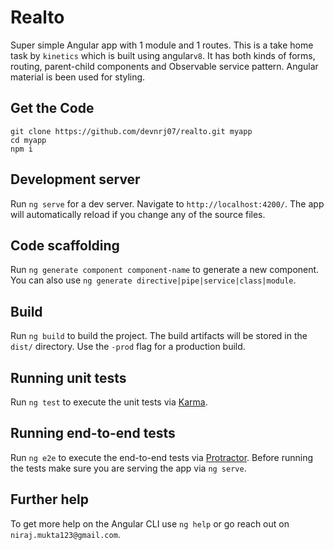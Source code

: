 # Realto

Super simple Angular app with 1 module and 1 routes. This is a take home task by `kinetics` which is built using angular`v8`. It has both kinds of forms, routing, parent-child components and Observable service pattern. Angular material is been used for styling.  

## Get the Code
```
git clone https://github.com/devnrj07/realto.git myapp
cd myapp
npm i
```

## Development server

Run `ng serve` for a dev server. Navigate to `http://localhost:4200/`. The app will automatically reload if you change any of the source files.

## Code scaffolding

Run `ng generate component component-name` to generate a new component. You can also use `ng generate directive|pipe|service|class|module`.

## Build

Run `ng build` to build the project. The build artifacts will be stored in the `dist/` directory. Use the `-prod` flag for a production build.

## Running unit tests

Run `ng test` to execute the unit tests via [Karma](https://karma-runner.github.io).

## Running end-to-end tests

Run `ng e2e` to execute the end-to-end tests via [Protractor](http://www.protractortest.org/).
Before running the tests make sure you are serving the app via `ng serve`.

## Further help

To get more help on the Angular CLI use `ng help` or go reach out on `niraj.mukta123@gmail.com`.
